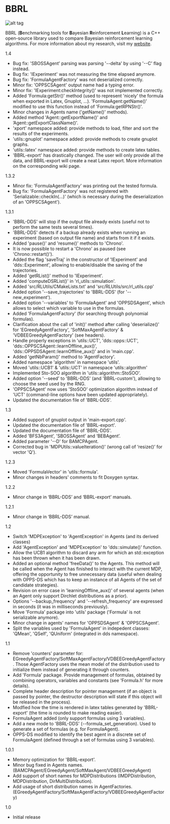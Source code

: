 BBRL
=======
![alt tag](https://travis-ci.org/mcastron/BBRL.svg)

BBRL (**B**enchmarking tools for **B**ayesian **R**einforcement **L**earning) is a C++ open-source library used to compare Bayesian reinforcement learning algorithms.
For more information about my research, visit my [website](http://www.montefiore.ulg.ac.be/~mcastron/index.html).

1.4
 - Bug fix: 'SBOSSAgent' parsing was parsing '--delta' by using '--C' flag instead.
 - Bug fix: 'IExperiment' was not measuring the time elapsed anymore.
 - Bug fix: 'FormulaAgentFactory' was not deserialized correctly.
 - Minor fix: 'OPPSCSAgent' output name had a typing error.
 - Minor fix: 'IExperiment:checkIntegrity()' was not implemented correctly.
 - Added 'Formula:getStr()' method (used to represent 'nicely' the formula when exported in Latex, Gnuplot, ...). 'FormulaAgent:getName()' modified to use this function instead of 'Formula:getRPNStr()'.
 - Minor changes in Agents name ('getName()' methods).
 - Added method 'Agent::getExportName()' and ’Agent::getExportClassName()'.
 - 'xport' namespace added: provide methods to load, filter and sort the results of the experiments.
 - 'utils::gnuplot' namespace added: provide methods to create gnuplot graphs.
 - 'utils::latex' namespace added: provide methods to create latex tables.
 - 'BBRL-export' has drastically changed. The user will only provide all the data, and BBRL-export will create a neat Latex report. More information on the corresponding wiki page.

1.3.2
 - Minor fix: 'FormulaAgentFactory' was printing out the tested formula.
 - Bug fix: 'FormulaAgentFactory' was not registered with 'Serializable::checkIn(...)' (which is necessary during the deserialization of an 'OPPSCSAgent').

1.3.1
 - 'BBRL-DDS' will stop if the output file already exists (useful not to perform the same tests several times).
 - 'BBRL-DDS' detects if a backup already exists when running an experiment (based on output file name) and starts from it if it exists.
 - Added 'pause()' and 'resume()' methods to 'Chrono'.
 - It is now possible to restart a 'Chrono' as paused (see 'Chrono::restart()').
 - Added the flag 'saveTraj' in the constructor of 'IExperiment' and 'dds::Experiment', allowing to enable/disable the saving of the trajectories.
 - Added 'getRList()' method to 'IExperiment'.
 - Added 'computeDSRList()' in 'rl_utils::simulation'.
 - Added 'src/RLUtils/CMakeLists.txt' and 'src/RLUtils/src/rl_utils.cpp'
 - Added option '--save_trajectories' to 'BBRL-DDS' (for '--new_experiment').
 - Added option '--variables' to 'FormulaAgent' and 'OPPSDSAgent', which allows to select which variable to use in the formulas.
 - Added 'FormulaAgentFactory' (for searching through polynomial formulas).
 - Clarification about the call of 'init()' method after calling 'deserialize()' for 'EGreedyAgentFactory', 'SoftMaxAgentFactory' & 'VDBEEGreedyAgentFactory' (see headers).
 - Handle properly exceptions in 'utils::UCT', 'dds::opps::UCT',  'dds::OPPSCSAgent::learnOffline_aux()', 'dds::OPPSDSAgent::learnOffline_aux()' and in 'main.cpp'.
 - Added 'getNbParam()' method to 'AgentFactory'.
 - Added namespace 'algorithm' in namespace 'utils'.
 - Moved 'utils::UCB1' & 'utils::UCT' in namespace 'utils::algorithm'
 - Implemented Sto-SOO algorithm in 'utils::algorithm::StoSOO'.
 - Added option '--seed' to 'BBRL-DDS' (and 'BBRL-custom'), allowing to choose the seed used by the RNG.
 - 'OPPSCSAgent' now uses 'StoSOO' optimization algorithm instead of 'UCT' (command-line options have been updated appropriately).
 - Updated the documentation file of 'BBRL-DDS'.

1.3
 - Added support of gnuplot output in 'main-export.cpp'.
 - Updated the documentation file of 'BBRL-export'.
 - Updated the documentation file of 'BBRL-DDS'.
 - Added 'BFS3Agent’, 'SBOSSAgent' and ‘BEBAgent’.
 - Added parameter '--D' for BAMCPAgent.
 - Corrected bug in 'MDPUtils::valueIteration()' (wrong call of ‘resize()’ for vector 'Q').

1.2.3
 - Moved 'FormulaVector' in 'utils::formula'.
 - Minor changes in headers' comments to fit Doxygen syntax.

1.2.2
 - Minor change in ‘BBRL-DDS’ and ‘BBRL-export’ manuals.

1.2.1
 - Minor change in ‘BBRL-DDS’ manual.

1.2
 - Switch 'MDPException' to 'AgentException' in Agents (and its derived classes)
 - Add 'AgentException' and 'MDPException' to 'dds::simulate()' function.
 - Allow the UCB1 algorithm to discard any arm for which an std::exception has been thrown when it has been drawn.
 - Added an optional method 'freeData()' to the Agents. This method will be called when the Agent has finished to interact with the current MDP, offering the opportunity to free unnecessary data (useful when dealing with OPPS-DS which has to keep an instance of all Agents of the set of candidate strategies).
 - Revision on error case in 'learningOffline_aux()' of several agents (when an Agent only support Dirchlet distributions as a prior).
 - Options '--backup_frequency' and '--refresh_frequency' are expressed in seconds (it was in milliseconds previously).
 - Move 'Formula' package into 'utils' package ('Formula' is not serializable anymore).
 - Minor change in agents' names for 'OPPSDSAgent' & 'OPPSCSAgent'.
 - Split the variables used by 'FormulaAgent' in indepedent classes: 'QMean', 'QSelf', 'QUniform' (integrated in dds namespace).

1.1
 - Remove 'counters' parameter for:    EGreedyAgentFactory/SoftMaxAgentFactory/VDBEEGreedyAgentFactory. Those AgentFactory uses the mean model of the distribution used to initialize them instead of generating it through counters.
 - Add 'Formula' package. Provide management of formulas, obtained by combining operators, variables and constants (see 'Formula.h' for more details).
 - Complete header description for pointer management (if an object is passed by pointer, the destructor description will state if this object will be released in the process).
 - Modfied how the time is rendered in latex tables generated by 'BBRL-export' (the time is rounded to make reading easier).
 - FormulaAgent added (only support formulas using 3 variables).
 - Add a new mode to 'BBRL-DDS' (--formula_set_generation). Used to generate a set of formulas (e.g. for FormulaAgent).
 - OPPS-DS modified to identify the best agent in a discrete set of FormulaAgent (defined through a set of formulas using 3 variables).

1.0.1
 - Memory optimization for 'BBRL-export'.
 - Minor bug fixed in Agents names. (BAMCPAgent/EGreedyAgent/SoftMaxAgent/VDBEEGreedyAgent)
 - Add support of short names for MDPDistributions (IMDPDistribution, MDPDistribution, DirMultiDistribution).
 - Add usage of short distribution names in AgentFactories. (EGreedyAgentFactory/SoftMaxAgentFactory/VDBEEGreedyAgentFactory)

1.0
 - Initial release
